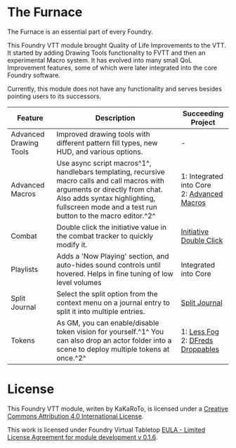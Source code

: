# The Furnace

The Furnace is an essential part of every Foundry.

This Foundry VTT module brought Quality of Life Improvements to the VTT.  
It started by adding Drawing Tools functionality to FVTT and then an experimental Macro system. It has evolved into many small QoL Improvement features, some of which were later integrated into the core Foundry software.  

Currently, this module does not have any functionality and serves besides pointing users to its successors.

| Feature | Description | Succeeding Project |
|---|---|---|
| Advanced Drawing Tools | Improved drawing tools with different pattern fill types, new HUD, and various options. | - |
| Advanced Macros | Use async script macros^1^, handlebars templating, recursive macro calls and call macros with arguments or directly from chat. Also adds syntax highlighting, fullscreen mode and a test run button to the macro editor.^2^ | 1: Integrated into Core <br /> 2: [Advanced Macros](https://github.com/League-of-Foundry-Developers/fvtt-advanced-macros)
| Combat | Double click the initiative value in the combat tracker to quickly modify it. | [Initiative Double Click](https://github.com/League-of-Foundry-Developers/fvtt-initiative-double-click)
| Playlists | Adds a 'Now Playing' section, and auto-hides sound controls until hovered. Helps in fine tuning of low level volumes | Integrated into Core 
| Split Journal | Select the split option from the context menu on a journal entry to split it into multiple entries. | [Split Journal](https://github.com/League-of-Foundry-Developers/fvtt-split-journal)
| Tokens | As GM, you can enable/disable token vision for yourself.^1^ You can also drop an actor folder into a scene to deploy multiple tokens at once.^2^ | 1: [Less Fog](https://github.com/trdischat/lessfog) <br />2: [DFreds Droppables](https://github.com/DFreds/dfreds-droppables)

# License
This Foundry VTT module, writen by KaKaRoTo, is licensed under a [Creative Commons Attribution 4.0 International License](http://creativecommons.org/licenses/by/4.0/).

This work is licensed under Foundry Virtual Tabletop [EULA - Limited License Agreement for module development v 0.1.6](http://foundryvtt.com/pages/license.html).